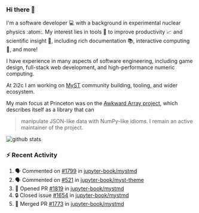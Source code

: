 ### Hi there 👋 

I'm a software developer 💻 with a background in experimental nuclear physics :atom:. My interest lies in tools :wrench: to improve productivity :chart_with_upwards_trend: and scientific insight :telescope:, including rich documentation 📚, interactive computing 🧮, and more! 

I have experience in many aspects of software engineering, including game design, full-stack web development, and high-performance numeric computing. 

At 2i2c I am working on [MyST](https://github.com/jupyter-book/mystmd) community building, tooling, and wider ecosystem. 

My main focus at Princeton was on the [Awkward Array project](awkward-array.org/), which describes itself as a library that can 
> manipulate JSON-like data with NumPy-like idioms. I remain an active maintainer of the project. 

![github stats](https://github-readme-stats.vercel.app/api?username=agoose77&show_icons=true&hide_rank=true&hide_title=true&bg_color=30,e76445,904e95&text_color=efe3ec&icon_color=efe3ec)
<!--
**agoose77/agoose77** is a ✨ _special_ ✨ repository because its `README.md` (this file) appears on your GitHub profile.

Here are some ideas to get you started:

- 🔭 I’m currently working on ...
- 🌱 I’m currently learning ...
- 👯 I’m looking to collaborate on ...
- 🤔 I’m looking for help with ...
- 💬 Ask me about ...
- 📫 How to reach me: ...
- 😄 Pronouns: ...
- ⚡ Fun fact: ...
-->

### :zap: Recent Activity

<!--START_SECTION:activity-->
1. 🗣 Commented on [#1799](https://github.com/jupyter-book/mystmd/pull/1799#issuecomment-2616127614) in [jupyter-book/mystmd](https://github.com/jupyter-book/mystmd)
2. 🗣 Commented on [#521](https://github.com/jupyter-book/myst-theme/pull/521#issuecomment-2616106034) in [jupyter-book/myst-theme](https://github.com/jupyter-book/myst-theme)
3. 💪 Opened PR [#1819](https://github.com/jupyter-book/mystmd/pull/1819) in [jupyter-book/mystmd](https://github.com/jupyter-book/mystmd)
4. 🔒 Closed issue [#1654](https://github.com/jupyter-book/mystmd/issues/1654) in [jupyter-book/mystmd](https://github.com/jupyter-book/mystmd)
5. 🎉 Merged PR [#1773](https://github.com/jupyter-book/mystmd/pull/1773) in [jupyter-book/mystmd](https://github.com/jupyter-book/mystmd)
<!--END_SECTION:activity-->
